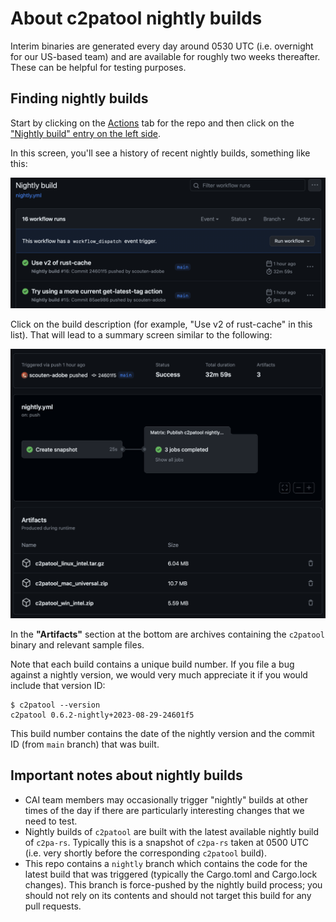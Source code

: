 # About c2patool nightly builds

Interim binaries are generated every day around 0530 UTC (i.e. overnight for our US-based team) and are available for roughly two weeks thereafter. These can be helpful for testing purposes.

## Finding nightly builds

Start by clicking on the [Actions](https://github.com/contentauth/c2patool/actions) tab for the repo and then click on the ["Nightly build" entry on the left side](https://github.com/contentauth/c2patool/actions/workflows/nightly.yml).

In this screen, you'll see a history of recent nightly builds, something like this:

![Nightly build runs](./nightly-build-runs.png)

Click on the build description (for example, "Use v2 of rust-cache" in this list). That will lead to a summary screen similar to the following:

![Nightly build summary](./nightly-build-summary.png)

In the **"Artifacts"** section at the bottom are archives containing the `c2patool` binary and relevant sample files.

Note that each build contains a unique build number. If you file a bug against a nightly version, we would very much appreciate it if you would include that version ID:

```
$ c2patool --version
c2patool 0.6.2-nightly+2023-08-29-24601f5
```

This build number contains the date of the nightly version and the commit ID (from `main` branch) that was built.

## Important notes about nightly builds

* CAI team members may occasionally trigger "nightly" builds at other times of the day if there are particularly interesting changes that we need to test.
* Nightly builds of `c2patool` are built with the latest available nightly build of `c2pa-rs`. Typically this is a snapshot of `c2pa-rs` taken at 0500 UTC (i.e. very shortly before the corresponding `c2patool` build).
* This repo contains a `nightly` branch which contains the code for the latest build that was triggered (typically the Cargo.toml and Cargo.lock changes). This branch is force-pushed by the nightly build process; you should not rely on its contents and should not target this build for any pull requests.
